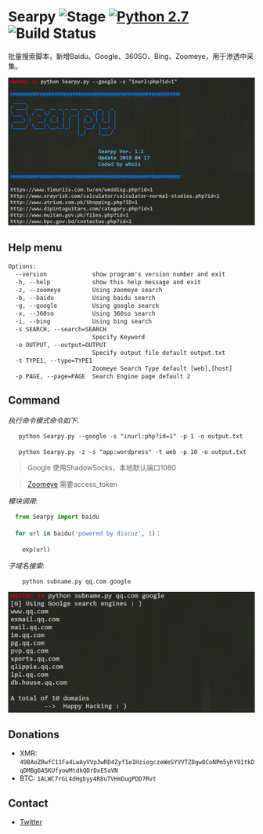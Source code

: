 # Searpy ![Stage](https://img.shields.io/badge/Release-STABLE-brightgreen.svg) [![Python 2.7](https://img.shields.io/badge/Python-2.7-yellow.svg)](http://www.python.org/download/) ![Build Status](https://img.shields.io/badge/Version-1.1-red.svg)

批量搜索脚本，新增Baidu、Google、360SO、Bing、Zoomeye，用于渗透中采集。

<img src="./Screenshots/banner.png"></img>

## Help menu
```
Options:
  --version             show program's version number and exit
  -h, --help            show this help message and exit
  -z, --zoomeye         Using zoomeye search
  -b, --baidu           Using baidu search
  -g, --google          Using google search
  -x, --360so           Using 360so search
  -i, --bing            Using bing search
  -s SEARCH, --search=SEARCH
                        Specify Keyword
  -o OUTPUT, --output=OUTPUT
                        Specify output file default output.txt
  -t TYPE1, --type=TYPE1
                        Zoomeye Search Type default [web],[host]
  -p PAGE, --page=PAGE  Search Engine page default 2    
```

## Command
*执行命令模式命令如下*:
```
   python Searpy.py --google -s "inurl:php?id=1" -p 1 -o output.txt

   python Searpy.py -z -s "app:wordpress" -t web -p 10 -o output.txt
```
>Google 使用ShadowSocks，本地默认端口1080

>[Zoomeye](https://www.zoomeye.org/api) 需要access_token

*模块调用*:
```python
  from Searpy import baidu

  for url in baidu('powered by discuz', 1)：

    exp(url)
```

*子域名搜索*:
```
    python subname.py qq.com google
```
![Alt text](./Screenshots/subname.png)

## Donations
* XMR: `498AoZRwfC11Fa4LwAyVVp3wRD4Zyf1e1HziegczeWeSYVVTZ8gw8CoNPm5yhY91tkDqDMBg6A5KUfyowMtdkQDrDxE5aVN`
* BTC: `1ALWC7rGL4dHgbyy4R8uTVHmDugPDD7Rvt`

## Contact
- [Twitter](https://twitter.com/j3ers3)
